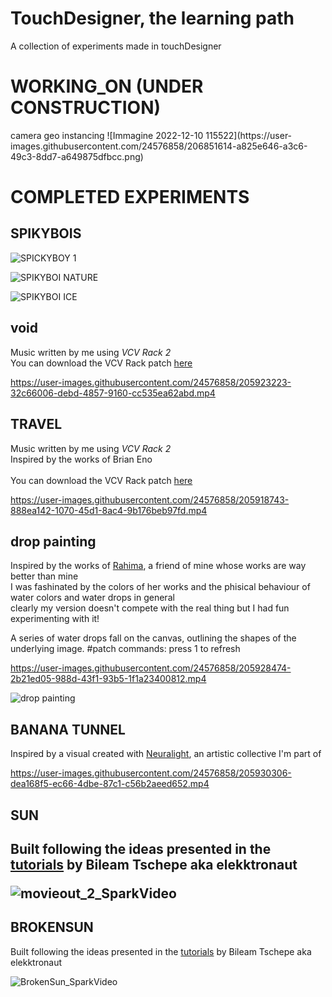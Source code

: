 # TouchDesigner, the learning path
A collection of experiments made in touchDesigner 


<h1>WORKING_ON (UNDER CONSTRUCTION)</H1>
camera geo instancing
![Immagine 2022-12-10 115522](https://user-images.githubusercontent.com/24576858/206851614-a825e646-a3c6-49c3-8dd7-a649875dfbcc.png)


<h1>COMPLETED EXPERIMENTS</H1>

<h2>SPIKYBOIS</h2>
  
![SPICKYBOY 1](https://user-images.githubusercontent.com/24576858/132219242-b1ee3005-9b61-49b1-b32d-e4c24289509d.gif)

![SPIKYBOI NATURE](https://user-images.githubusercontent.com/24576858/132219424-30dfb48e-7074-4ec4-8193-5eb16f3ba1cd.gif)
  
![SPIKYBOI ICE](https://user-images.githubusercontent.com/24576858/132219378-daf6ddba-fc9b-4804-bcff-d9f8361c4c42.gif)


<h2>void</h2>
Music written by me using <i>VCV Rack 2</i>
<br>
You can download the VCV Rack patch <a href="https://patchstorage.com/generative-drone-ambient-music-free-modules/"> here </a> 

https://user-images.githubusercontent.com/24576858/205923223-32c66006-debd-4857-9160-cc535ea62abd.mp4


<h2>TRAVEL</h2>
Music written by me using <i>VCV Rack 2</i>
<br>
Inspired by the works of Brian Eno
<br>
<br>
You can download the VCV Rack patch <a href="https://patchstorage.com/generative-drone-ambient-music-free-modules/"> here </a> 

https://user-images.githubusercontent.com/24576858/205918743-888ea142-1070-45d1-8ac4-9b176beb97fd.mp4

<h2> drop painting </h2>
Inspired by the works of <a href="https://www.instagram.com/holyhima/">Rahima</a>, a friend of mine whose works are way better than mine </br>
I was fashinated by the colors of her works and the phisical behaviour of water colors and water drops in general</br>
clearly my version doesn't compete with the real thing but I had fun experimenting with it!

A series of water drops fall on the canvas, outlining the shapes of the underlying image.
#patch commands: press 1 to refresh

https://user-images.githubusercontent.com/24576858/205928474-2b21ed05-988d-43f1-93b5-1f1a23400812.mp4


![drop painting](https://user-images.githubusercontent.com/24576858/205927896-7d9493ff-70bd-4855-9ae7-7e4a6ef90823.png)


<h2>BANANA TUNNEL</h2>
Inspired by a visual created with <a href="https://www.instagram.com/neura.light/">Neuralight</a>, an artistic collective I'm part of



https://user-images.githubusercontent.com/24576858/205930306-dea168f5-ec66-4dbe-87c1-c56b2aeed652.mp4



<h2>SUN<h2>
  
Built following the ideas presented in the <a href="https://www.youtube.com/channel/UCONptu0J1PCrW9YfBtSdqjA">tutorials</a> by Bileam Tschepe aka elekktronaut  
  
 ![movieout_2_SparkVideo](https://user-images.githubusercontent.com/24576858/131109221-c48a0a74-8259-478e-8b7b-41464db7f7a7.gif)

<h2>BROKENSUN</h2>
  
Built following the ideas presented in the <a href="https://www.youtube.com/channel/UCONptu0J1PCrW9YfBtSdqjA">tutorials</a> by Bileam Tschepe aka elekktronaut  
  
![BrokenSun_SparkVideo](https://user-images.githubusercontent.com/24576858/131109427-592e436c-cd61-4820-9c19-a5d6d7d09d17.gif)





